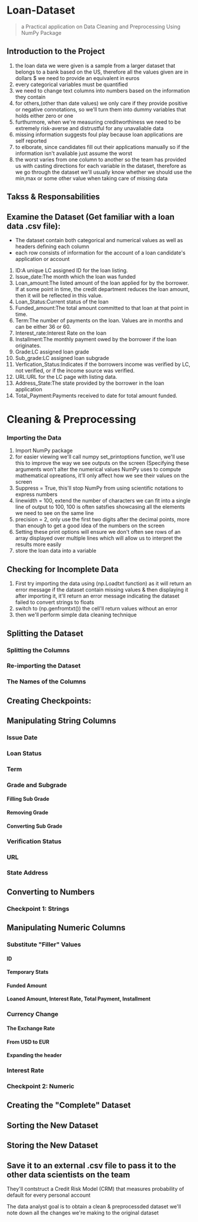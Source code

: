 # Loan-Dataset

> a Practical application on Data Cleaning and Preprocessing Using NumPy Package 

 ## Introduction to the Project
 1. the loan data we were given is a sample from a larger dataset that belongs to a bank based on the US, therefore all the values given are in dollars $ we need to provide an equivalent in euros 
 2. every categorical variables must be quantified 
 3. we need to change text columns into numbers based on the information they contain 
 4. for others,(other than date values) we only care if they provide positive or negative connotations, so we'll turn them into dummy variables that holds either zero or one 
 5. furthurmore, when we're measuring creditworthiness we need to be extremely risk-averse and distrustful for any unavaliable data
 6. missing information suggests foul play because loan applications are self reported 
 7. to elborate, since candidates fill out their applications manually so if the information isn't avaliable just assume the worst
 8. the worst varies from one column to another so the team has provided us with casting directions for each variable in the dataset, therefore as we go through the dataset we'll usually know whether we should use the min,max or some other value when taking care of missing data 
 ## Takss & Responsabilities
 
 ## Examine the Dataset (Get familiar with a loan data .csv file):
 * The dataset contain both categorical and numerical values as well as headers defining each column
 * each row consists of information for the account of a loan candidate's application or account
 1. ID:A unique LC assigned ID for the loan listing.
 2. Issue_date:The month which the loan was funded
 3. Loan_amount:The listed amount of the loan applied for by the borrower. If at some point in time, the credit department reduces the loan amount, then it will be reflected in this value.
 4. Loan_Status:Current status of the loan
 5. Funded_amount:The total amount committed to that loan at that point in time.
 6. Term:The number of payments on the loan. Values are in months and can be either 36 or 60.
 7. Interest_rate:Interest Rate on the loan
 8. Installment:The monthly payment owed by the borrower if the loan originates.
 10. Grade:LC assigned loan grade
 11. Sub_grade:LC assigned loan subgrade
 12. Verfication_Status:Indicates if the borrowers income was verified by LC, not verified, or if the income source was verified.
 13. URL:URL for the LC page with listing data.
 14. Address_State:The state provided by the borrower in the loan application
 15. Total_Payment:Payments received to date for total amount funded.

# Cleaning & Preprocessing
 
### Importing the Data
1. Import NumPy package
 2. for easier viewing we'll call numpy set_printoptions function, we'll use this to improve the way we see outputs on the screen (Specifying these arguments won't alter the numerical values NumPy uses to compute mathematical opreations, it'll only affect how we see their values on the screen
   1. Suppress = True, this'll stop NumPy from using scientific notations to express numbers
   2. linewidth = 100, extend the number of characters we can fit into a single line of output to 100, 100 is often satsfies showcasing all the elements we need to see on the same line
   3. precision = 2, only use the first two digits after the decimal points, more than enough to get a good idea of the numbers on the screen
   4. Setting these print options will ensure we don't often see rows of an array displayed over multiple lines which will allow us to interpret the results more easily
 3. store the loan data into a variable 

## Checking for Incomplete Data
1. First try importing the data using (np.Loadtxt function) as it will return an error message if the dataset contain missing values & then displaying it after importing it, it'll return an error message indicating the dataset failed to convert strings to floats
2. switch to (np.genfromtxt()) the cell'll return values without an error
3. then we'll perform simple data cleaning technique
## Splitting the Dataset
### Splitting the Columns
### Re-importing the Dataset
### The Names of the Columns
## Creating Checkpoints:
## Manipulating String Columns
### Issue Date
### Loan Status
### Term
### Grade and Subgrade
#### Filling Sub Grade
#### Removing Grade
#### Converting Sub Grade
### Verification Status
### URL
### State Address
## Converting to Numbers
### Checkpoint 1: Strings
## Manipulating Numeric Columns
### Substitute "Filler" Values
#### ID
#### Temporary Stats
#### Funded Amount
#### Loaned Amount, Interest Rate, Total Payment, Installment
### Currency Change
#### The Exchange Rate
#### From USD to EUR
#### Expanding the header
### Interest Rate
### Checkpoint 2: Numeric
## Creating the "Complete" Dataset
## Sorting the New Dataset
## Storing the New Dataset
 ## Save it to an external .csv file to pass it to the other data scientists on the team
They'll contstruct a Credit Risk Model (CRM) that measures probability of default for every personal account 

The data analyst goal is to obtain a clean & preprocessded dataset
we'll note down all the changes we're making to the original dataset
